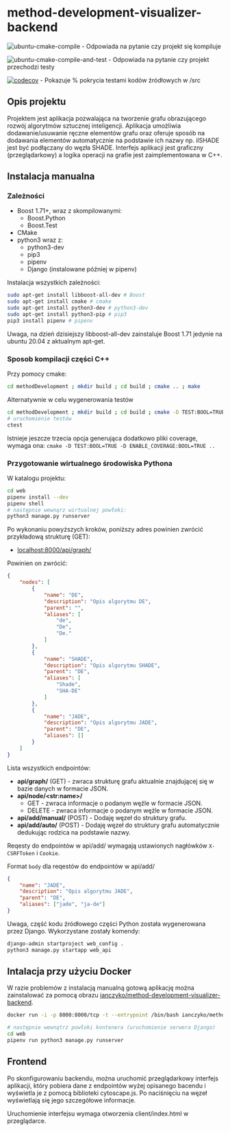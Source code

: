 # method-development-visualizer-backend

![ubuntu-cmake-compile](https://github.com/ianczyko/method-development-visualizer-backend/workflows/ubuntu-cmake-compile/badge.svg) - Odpowiada na pytanie czy projekt się kompiluje

![ubuntu-cmake-compile-and-test](https://github.com/ianczyko/method-development-visualizer-backend/workflows/ubuntu-cmake-compile-and-test/badge.svg) - Odpowiada na pytanie czy projekt przechodzi testy

[![codecov](https://codecov.io/gh/ianczyko/method-development-visualizer-backend/branch/main/graph/badge.svg?token=47IFD5DQNB)](https://codecov.io/gh/ianczyko/method-development-visualizer-backend) - Pokazuje % pokrycia testami kodów źródłowych w /src

## Opis projektu

Projektem jest aplikacja pozwalająca na tworzenie grafu obrazującego rozwój algorytmów
sztucznej inteligencji. Aplikacja umożliwia dodawanie/usuwanie ręczne elementów
grafu oraz oferuje sposób na dodawania elementów automatycznie na podstawie ich nazwy
np. ilSHADE jest być podłączany do węzła SHADE. Interfejs aplikacji jest graficzny
(przeglądarkowy) a logika operacji na grafie jest zaimplementowana w C++.

## Instalacja manualna

### Zależności

- Boost 1.71+, wraz z skompilowanymi:
  - Boost.Python 
  - Boost.Test
- CMake
- python3 wraz z:
  - python3-dev
  - pip3
  - pipenv
  - Django (instalowane później w pipenv)

Instalacja wszystkich zależności:

```bash
sudo apt-get install libboost-all-dev # Boost
sudo apt-get install cmake # cmake
sudo apt-get install python3-dev # python3-dev
sudo apt-get install python3-pip # pip3
pip3 install pipenv # pipenv
```

Uwaga, na dzień dzisiejszy libboost-all-dev zainstaluje Boost 1.71 jedynie na ubuntu 20.04 z aktualnym apt-get.

### Sposob kompilacji części C++

Przy pomocy cmake:

```bash
cd methodDevelopment ; mkdir build ; cd build ; cmake .. ; make
```

Alternatywnie w celu wygenerowania testów

```bash
cd methodDevelopment ; mkdir build ; cd build ; cmake -D TEST:BOOL=TRUE .. ; make
# uruchomienie testów
ctest
```

Istnieje jeszcze trzecia opcja generująca dodatkowo pliki coverage, wymaga ona: `cmake -D TEST:BOOL=TRUE -D ENABLE_COVERAGE:BOOL=TRUE ..`

### Przygotowanie wirtualnego środowiska Pythona

W katalogu projektu:

```bash
cd web
pipenv install --dev
pipenv shell
# następnie wewnąrz wirtualnej powłoki:
python3 manage.py runserver
```

Po wykonaniu powyższych kroków, poniższy adres powinien zwrócić przykładową strukturę (GET):

- [localhost:8000/api/graph/](http://localhost:8000/api/graph/)

Powinien on zwrócić:

```json
{
    "nodes": [
        {
            "name": "DE",
            "description": "Opis algorytmu DE",
            "parent": "",
            "aliases": [
                "de",
                "De",
                "De."
            ]
        },
        {
            "name": "SHADE",
            "description": "Opis algorytmu SHADE",
            "parent": "DE",
            "aliases": [
                "Shade",
                "SHA-DE"
            ]
        },
        {
            "name": "JADE",
            "description": "Opis algorytmu JADE",
            "parent": "DE",
            "aliases": []
        }
    ]
}
```

Lista wszystkich endpointów:

- **api/graph/** (GET) - zwraca strukturę grafu aktualnie znajdującej się w bazie danych w formacie JSON.
- **api/node/\<str:name\>/**
  - GET - zwraca informacje o podanym węźle w formacie JSON.
  - DELETE - zwraca informacje o podanym węźle w formacie JSON.
- **api/add/manual/** (POST) - Dodaję węzeł do struktury grafu.
- **api/add/auto/** (POST) - Dodaję węzeł do struktury grafu automatycznie dedukując rodzica na podstawie nazwy.

Reqesty do endpointów w api/add/ wymagają ustawionych nagłówków `X-CSRFToken` i `Cookie`.

Format `body` dla reqestów do endpointów w api/add/
```json
{
    "name": "JADE",
    "description": "Opis algorytmu JADE",
    "parent": "DE",
    "aliases": ["jade", "ja-de"]
}
```

Uwaga, część kodu źródłowego części Python została wygenerowana przez Django. Wykorzystane zostały komendy:

```bash
django-admin startproject web_config .
python3 manage.py startapp web_api
```
## Intalacja przy użyciu Docker

W razie problemów z instalacją manualną gotową aplikację można zainstalować za pomocą obrazu [ianczyko/method-development-visualizer-backend](https://hub.docker.com/repository/docker/ianczyko/method-development-visualizer-backend).
```bash
docker run -i -p 8000:8000/tcp -t --entrypoint /bin/bash ianczyko/method-development-visualizer-backend

# następnie wewnątrz powłoki kontenera (uruchomienie serwera Django)
cd web
pipenv run python3 manage.py runserver
```

## Frontend

Po skonfigurowaniu backendu, można uruchomić przeglądarkowy interfejs aplikacji, który pobiera dane z endpointów wyżej opisanego bacendu i wyświetla je z pomocą biblioteki cytoscape.js. Po naciśnięciu na węzeł wyświetlają się jego szczegółowe informacje.

Uruchomienie interfejsu wymaga otworzenia client/index.html w przeglądarce.
